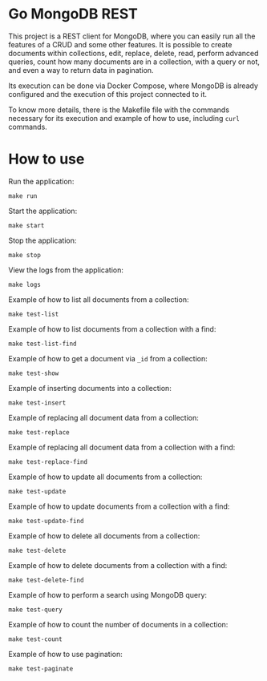 # Go MongoDB REST

This project is a REST client for MongoDB, where you can easily run all the features of a CRUD and some other features. It is possible to create documents within collections, edit, replace, delete, read, perform advanced queries, count how many documents are in a collection, with a query or not, and even a way to return data in pagination.

Its execution can be done via Docker Compose, where MongoDB is already configured and the execution of this project connected to it.

To know more details, there is the Makefile file with the commands necessary for its execution and example of how to use, including `curl` commands.

# How to use

Run the application:

```
make run
```

Start the application:

```
make start
```

Stop the application:

```
make stop
```

View the logs from the application:

```
make logs
```

Example of how to list all documents from a collection:

```
make test-list
```

Example of how to list documents from a collection with a find:

```
make test-list-find
```

Example of how to get a document via `_id` from a collection:

```
make test-show
```

Example of inserting documents into a collection:

```
make test-insert
```

Example of replacing all document data from a collection:

```
make test-replace
```

Example of replacing all document data from a collection with a find:

```
make test-replace-find
```

Example of how to update all documents from a collection:

```
make test-update
```

Example of how to update documents from a collection with a find:

```
make test-update-find
```

Example of how to delete all documents from a collection:

```
make test-delete
```

Example of how to delete documents from a collection with a find:

```
make test-delete-find
```

Example of how to perform a search using MongoDB query:

```
make test-query
```

Example of how to count the number of documents in a collection:

```
make test-count
```

Example of how to use pagination:

```
make test-paginate
```

